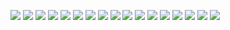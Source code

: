 ![](https://github.com/a-dwivedi/BiasAI/blob/master/Reports/Report/A1.png)
![](https://github.com/a-dwivedi/BiasAI/blob/master/Reports/Report/A2.png)
![](https://github.com/a-dwivedi/BiasAI/blob/master/Reports/Report/A3.png)
![](https://github.com/a-dwivedi/BiasAI/blob/master/Reports/Report/A4.png)
![](https://github.com/a-dwivedi/BiasAI/blob/master/Reports/Report/A5.png)
![](https://github.com/a-dwivedi/BiasAI/blob/master/Reports/Report/A6.png)
![](https://github.com/a-dwivedi/BiasAI/blob/master/Reports/Report/A7.png)
![](https://github.com/a-dwivedi/BiasAI/blob/master/Reports/Report/A8.png)
![](https://github.com/a-dwivedi/BiasAI/blob/master/Reports/Report/A9.png)
![](https://github.com/a-dwivedi/BiasAI/blob/master/Reports/Report/A10.png)
![](https://github.com/a-dwivedi/BiasAI/blob/master/Reports/Report/A11.png)
![](https://github.com/a-dwivedi/BiasAI/blob/master/Reports/Report/A12.png)
![](https://github.com/a-dwivedi/BiasAI/blob/master/Reports/Report/A13.png)
![](https://github.com/a-dwivedi/BiasAI/blob/master/Reports/Report/A14.png)
![](https://github.com/a-dwivedi/BiasAI/blob/master/Reports/Report/A15.png)
![](https://github.com/a-dwivedi/BiasAI/blob/master/Reports/Report/A16.png)
![](https://github.com/a-dwivedi/BiasAI/blob/master/Reports/Report/A17.png)


